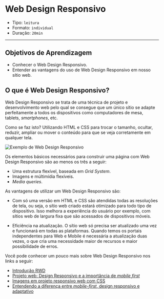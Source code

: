 # Web Design Responsivo

- Tipo: `leitura`
- Formato: `individual`
- Duração: `20min`

***

## Objetivos de Aprendizagem

- Conhecer o Web Design Responsivo.
- Entender as vantagens do uso de Web Design Responsivo em nosso sítio web.

## O que é Web Design Responsivo?

Web Design Responsivo se trata de uma técnica de projeto e desenvolvimento web pelo qual se consegue que um único sítio se adapte perfeitamente a todos os dispositivos como computadores de mesa, tablets, *smartphones*, etc.

Como se faz isto? Utilizando HTML e CSS para trocar o tamanho, ocultar, reduzir, ampliar ou mover o conteúdo para que se veja corretamente em qualquer tela.

![Exemplo de Web Design Responsivo](https://designmodo.com/wp-content/uploads/2011/10/4.jpg)

Os elementos básicos necessários para construir uma página com Web Design Responsivo são ao menos os três a seguir:

- Uma estrutura flexível, baseada em *Grid System*.
- Imagens e múltimídia flexíveis.
- *Media queries*.

As vantagens de utilizar um Web Design Responsivo são:

- Com só uma versão em HTML e CSS são atendidas todas as resoluções de tela, ou seja, o sítio web criado estará otimizado para todo tipo de dispositivo. Isso melhora a experiência do usuário por exemplo, com sítios web de largura fixa que são acessados de dispositivos móveis.

- Eficiência na atualização. O sítio web só precisa ser atualizado uma vez e funcionará em todas as plataformas. Quando temos os portais independentes para Web e Mobile é necessária a atualização duas vezes, o que cria uma necessidade maior de recursos e maior possibilidade de erros. 

Você pode conhecer um pouco mais sobre Web Design Responsivo nos links a seguir:
 
- [Introdução RWD](https://www.youtube.com/watch?v=HZfESVi3Ebk)
- [Projeto web: Design Responsivo e a importância de *mobile first*](https://www.360br.com.br/blog/mobile-first-entenda-importancia-de-ter-um-site-responsivo/)
- [Imagens em projeto responsivo web com CSS](https://tableless.com.br/imagens-responsivas-de-alta-performance/)
- [Entendendo a diferença entre *mobile-first*, design responsivo e adaptativo](https://medium.com/@fnandaleite/entendendo-as-diferen%C3%A7as-entre-design-responsivo-adaptativo-e-mobile-first-ea3c61fc9181)